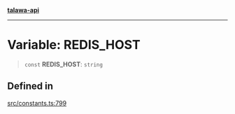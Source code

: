 [**talawa-api**](../../README.md)

***

# Variable: REDIS\_HOST

> `const` **REDIS\_HOST**: `string`

## Defined in

[src/constants.ts:799](https://github.com/Suyash878/talawa-api/blob/b5a9d8b4a1ea678a3d6f5b710b3721f91a3052fc/src/constants.ts#L799)

